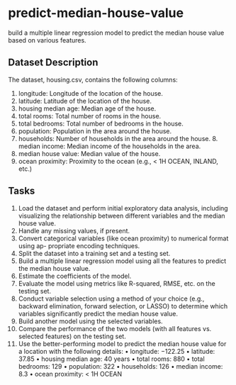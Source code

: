 # predict-median-house-value
build a multiple linear regression model to predict the median house value based on various features.

## Dataset Description
The dataset, housing.csv, contains the following columns: 
1. longitude: Longitude of the location of the house.
2. latitude: Latitude of the location of the house.
3. housing median age: Median age of the house.
4. total rooms: Total number of rooms in the house.
5. total bedrooms: Total number of bedrooms in the house.
6. population: Population in the area around the house.
7. households: Number of households in the area around the house. 8. median income: Median income of the households in the area.
9. median house value: Median value of the house.
10. ocean proximity: Proximity to the ocean (e.g., < 1H OCEAN, INLAND, etc.)

## Tasks
1. Load the dataset and perform initial exploratory data analysis, including visualizing the relationship between different variables and the median house value.
2. Handle any missing values, if present.
3. Convert categorical variables (like ocean proximity) to numerical format using ap- propriate encoding techniques.
4. Split the dataset into a training set and a testing set.
5. Build a multiple linear regression model using all the features to predict the median house value.
6. Estimate the coefficients of the model.
7. Evaluate the model using metrics like R-squared, RMSE, etc. on the testing set.
8. Conduct variable selection using a method of your choice (e.g., backward elimination, forward selection, or LASSO) to determine which variables significantly predict the median house value.
9. Build another model using the selected variables.
10. Compare the performance of the two models (with all features vs. selected features) on the testing set.
11. Use the better-performing model to predict the median house value for a location with the following details:
• longitude: −122.25
• latitude: 37.85
• housing median age: 40 years
• total rooms: 880
• total bedrooms: 129
• population: 322
• households: 126
• median income: 8.3
• ocean proximity: < 1H OCEAN
